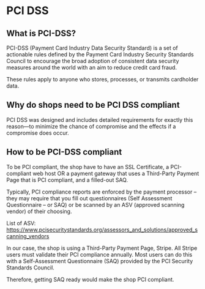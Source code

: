 # PCI DSS

## What is PCI-DSS?
PCI-DSS (Payment Card Industry Data Security Standard) is a set of actionable rules defined by the Payment Card Industry Security Standards Council to encourage the broad adoption of consistent data security measures around the world with an aim to reduce credit card fraud.

These rules apply to anyone who stores, processes, or transmits cardholder data.

## Why do shops need to be PCI DSS compliant
PCI DSS was designed and includes detailed requirements for exactly this reason—to minimize the chance of compromise and the effects if a compromise does occur. 

## How to be PCI-DSS compliant
To be PCI compliant, the shop have to have an SSL Certificate, a PCI-compliant web host OR a payment gateway that uses a Third-Party Payment Page that is PCI compliant, and a filled-out SAQ. 

Typically, PCI compliance reports are enforced by the payment processor – they may require that you fill out questionnaires (Self Assessment Questionnaire – or SAQ) or be scanned by an ASV (approved scanning vendor) of their choosing.

List of ASV:
https://www.pcisecuritystandards.org/assessors_and_solutions/approved_scanning_vendors

In our case, the shop is using a Third-Party Payment Page, Stripe. All Stripe users must validate their PCI compliance annually. Most users can do this with a Self-Assessment Questionnaire (SAQ) provided by the PCI Security Standards Council.  

Therefore, getting SAQ ready would make the shop PCI compliant. 